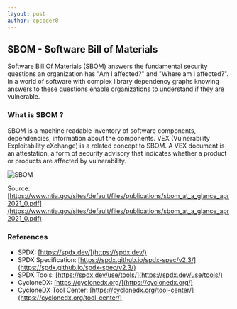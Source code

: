 ```yaml
---
layout: post
author: opcoder0
---
```


## SBOM - Software Bill of Materials

Software Bill Of Materials (SBOM) answers the fundamental security questions an organization has "Am I affected?" and "Where am I affected?". In a world of software with complex library dependency graphs knowing answers to these questions enable organizations to understand if they are vulnerable.

### What is SBOM ?

SBOM is a machine readable inventory of software components, dependencies, information about the components. VEX (Vulnerability Exploitability eXchange) is a related concept to SBOM. A VEX document is an attestation, a form of security advisory that indicates whether a product or products are affected by vulnerability.


![SBOM](/assets/images/sbom.png)

Source: [https://www.ntia.gov/sites/default/files/publications/sbom_at_a_glance_apr2021_0.pdf](https://www.ntia.gov/sites/default/files/publications/sbom_at_a_glance_apr2021_0.pdf)

### References

- SPDX: [https://spdx.dev/](https://spdx.dev/)
- SPDX Specification: [https://spdx.github.io/spdx-spec/v2.3/](https://spdx.github.io/spdx-spec/v2.3/)
- SPDX Tools: [https://spdx.dev/use/tools/](https://spdx.dev/use/tools/)
- CycloneDX: [https://cyclonedx.org/](https://cyclonedx.org/)
- CycloneDX Tool Center: [https://cyclonedx.org/tool-center/](https://cyclonedx.org/tool-center/)
